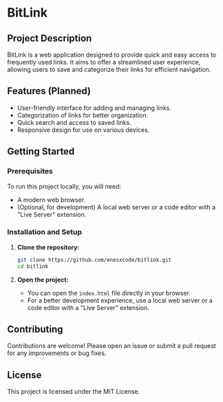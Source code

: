 # BitLink

## Project Description

BitLink is a web application designed to provide quick and easy access to frequently used links. It aims to offer a streamlined user experience, allowing users to save and categorize their links for efficient navigation.

## Features (Planned)

- User-friendly interface for adding and managing links.
- Categorization of links for better organization.
- Quick search and access to saved links.
- Responsive design for use on various devices.

## Getting Started

### Prerequisites

To run this project locally, you will need:

- A modern web browser.
- (Optional, for development) A local web server or a code editor with a "Live Server" extension.

### Installation and Setup

1. **Clone the repository:**
    ```bash
    git clone https://github.com/enesxcode/bitlink.git
    cd bitlink
    ```

2. **Open the project:**
    - You can open the `index.html` file directly in your browser.
    - For a better development experience, use a local web server or a code editor with a "Live Server" extension.


## Contributing

Contributions are welcome! Please open an issue or submit a pull request for any improvements or bug fixes.

## License

This project is licensed under the MIT License.